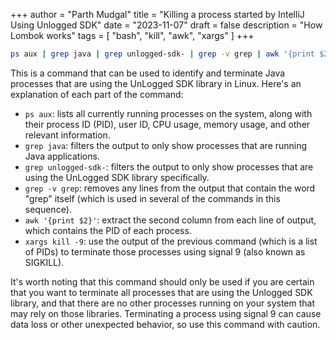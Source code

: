 +++
author = "Parth Mudgal"
title = "Killing a process started by IntelliJ Using Unlogged SDK"
date = "2023-11-07"
draft = false
description = "How Lombok works"
tags = [
    "bash",
    "kill",
    "awk",
    "xargs"
]
+++

``` bash
ps aux | grep java | grep unlogged-sdk- | grep -v grep | awk '{print $2}' | xargs kill -9
```

This is a command that can be used to identify and terminate Java processes that are using the UnLogged SDK library in
Linux. Here's an explanation of each part of the command:

- `ps aux`: lists all currently running processes on the system, along with their process ID (PID), user
ID, CPU usage, memory usage, and other relevant information.
- `grep java`: filters the output to only show processes that are running Java applications.
- `grep unlogged-sdk-`: filters the output to only show processes that are using the UnLogged SDK
library specifically.
- `grep -v grep`: removes any lines from the output that contain the word "grep" itself (which is used in
several of the commands in this sequence).
- `awk '{print $2}'`: extract the second column from each line of output, which contains the PID of each
process.
- `xargs kill -9`: use the output of the previous command (which is a list of PIDs) to terminate those
processes using signal 9 (also known as SIGKILL).

It's worth noting that this command should only be used if you are certain that you want to terminate all processes
that are using the Unlogged SDK library, and that there are no other processes running on your system that may rely on
those libraries. Terminating a process using signal 9 can cause data loss or other unexpected behavior, so use this
command with caution.
